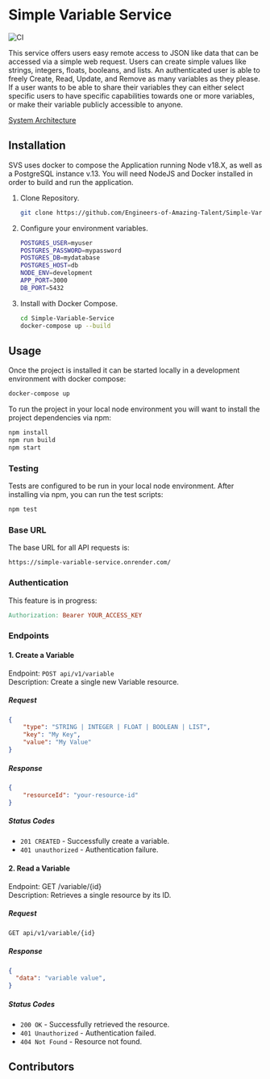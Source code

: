 # Simple Variable Service

![CI](https://github.com/Engineers-of-Amazing-Talent/Simple-Variable-Service/actions/workflows/ci.yaml/badge.svg)

This service offers users easy remote access to JSON like data that can be accessed via a simple web request. Users can create simple values like strings, integers, floats, booleans, and lists.  An authenticated user is able to freely Create, Read, Update, and Remove as many variables as they please.  If a user wants to be able to share their variables they can either select specific users to have specific capabilities towards one or more variables, or make their variable publicly accessible to anyone.

[System Architecture](./docs/architecture.md)

## Installation

SVS uses docker to compose the Application running Node v18.X, as well as a PostgreSQL instance v.13.  You will need NodeJS and Docker installed in order to build and run the application.

1. Clone Repository.

    ```bash
    git clone https://github.com/Engineers-of-Amazing-Talent/Simple-Variable-Service.git
    ```

1. Configure your environment variables.

    ```bash
    POSTGRES_USER=myuser
    POSTGRES_PASSWORD=mypassword
    POSTGRES_DB=mydatabase
    POSTGRES_HOST=db
    NODE_ENV=development
    APP_PORT=3000
    DB_PORT=5432
    ```

1. Install with Docker Compose.

    ```bash
    cd Simple-Variable-Service
    docker-compose up --build
    ```

## Usage

Once the project is installed it can be started locally in a development environment with docker compose:

```bash
docker-compose up
```

To run the project in your local node environment you will want to install the project dependencies via npm:

```bash
npm install
npm run build
npm start
```

### Testing

Tests are configured to be run in your local node environment.  After installing via npm, you can run the test scripts:

```bash
npm test
```

### Base URL

The base URL for all API requests is:

```arduino
https://simple-variable-service.onrender.com/
```

### Authentication

This feature is in progress:

```makefile
Authorization: Bearer YOUR_ACCESS_KEY
```

### Endpoints

#### 1. Create a Variable

Endpoint: `POST api/v1/variable`  
Description: Create a single new Variable resource.

##### Request

```json
{
    "type": "STRING | INTEGER | FLOAT | BOOLEAN | LIST",
    "key": "My Key",
    "value": "My Value"
}
```

##### Response

```json
{
    "resourceId": "your-resource-id"
}
```

##### Status Codes

* `201 CREATED` - Successfully create a variable.
* `401 unauthorized` - Authentication failure.

#### 2. Read a Variable

Endpoint: GET /variable/{id}  
Description: Retrieves a single resource by its ID.

##### Request

```bash
GET api/v1/variable/{id}
```

##### Response

```json
{
  "data": "variable value",
}
```

##### Status Codes

* `200 OK` - Successfully retrieved the resource.
* `401 Unauthorized` - Authentication failed.
* `404 Not Found` - Resource not found.

## Contributors

